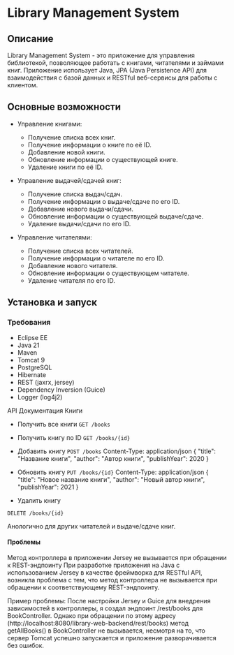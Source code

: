 # Library Management System

## Описание

Library Management System - это приложение для управления библиотекой, позволяющее работать с книгами, читателями и займами книг. Приложение использует Java, JPA (Java Persistence API) для взаимодействия с базой данных и RESTful веб-сервисы для работы с клиентом.

## Основные возможности

- Управление книгами:
  - Получение списка всех книг.
  - Получение информации о книге по её ID.
  - Добавление новой книги.
  - Обновление информации о существующей книге.
  - Удаление книги по её ID.

- Управление выдачей/сдачей книг:
  - Получение списка выдач/сдач.
  - Получение информации о выдаче/сдаче по его ID.
  - Добавление нового выдачи/сдачи.
  - Обновление информации о существующей выдаче/сдаче.
  - Удаление выдачи/сдачи по его ID.

- Управление читателями:
  - Получение списка всех читателей.
  - Получение информации о читателе по его ID.
  - Добавление нового читателя.
  - Обновление информации о существующем читателе.
  - Удаление читателя по его ID.

## Установка и запуск

### Требования
- Eclipse EE
- Java 21
- Maven
- Tomcat 9
- PostgreSQL
- Hibernate
- REST (jaxrx, jersey)
- Dependency Inversion (Guice)
- Logger (log4j2)

API Документация
Книги
- Получить все книги
`GET /books`

- Получить книгу по ID
`GET /books/{id}`

- Добавить книгу
`POST /books`
Content-Type: application/json
{
  "title": "Название книги",
  "author": "Автор книги",
  "publishYear": 2020
}

- Обновить книгу
`PUT /books/{id}`
Content-Type: application/json
{
  "title": "Новое название книги",
  "author": "Новый автор книги",
  "publishYear": 2021
}

- Удалить книгу

`DELETE /books/{id}`

Анологично для других читателей и выдаче/сдаче книг.

#### Проблемы
Метод контроллера в приложении Jersey не вызывается при обращении к REST-эндпоинту
При разработке приложения на Java с использованием Jersey в качестве фреймворка для RESTful API, возникла проблема с тем, что метод контроллера не вызывается при обращении к соответствующему REST-эндпоинту.

Пример проблемы:
После настройки Jersey и Guice для внедрения зависимостей в контроллеры, я создал эндпоинт /rest/books для BookController. Однако при обращении по этому адресу (http://localhost:8080/library-web-backend/rest/books) метод getAllBooks() в BookController не вызывается, несмотря на то, что сервер Tomcat успешно запускается и приложение разворачивается без ошибок.